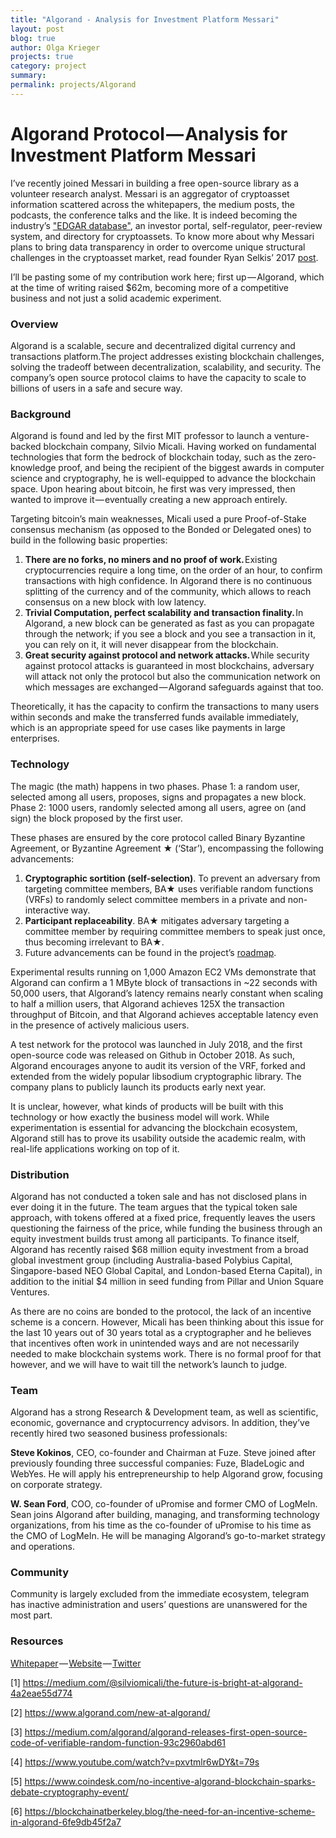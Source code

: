 ```yaml
---
title: "Algorand - Analysis for Investment Platform Messari"
layout: post
blog: true
author: Olga Krieger
projects: true
category: project
summary:
permalink: projects/Algorand
---
```

# Algorand Protocol — Analysis for Investment Platform Messari

I’ve recently joined Messari in building a free open-source library as a volunteer research analyst. Messari is an aggregator of cryptoasset information scattered across the whitepapers, the medium posts, the podcasts, the conference talks and the like. It is indeed becoming the industry’s ["EDGAR database"](https://www.sec.gov/oiea/Article/edgarguide.html), an investor portal, self-regulator, peer-review system, and directory for cryptoassets. To know more about why Messari plans to bring data transparency in order to overcome unique structural challenges in the cryptoasset market, read founder Ryan Selkis’ 2017 [post](https://medium.com/tbis-weekly-bits/introducing-messari-an-open-source-edgar-database-for-cryptoassets-46fec1b402f6).

I’ll be pasting some of my contribution work here; first up — Algorand, which at the time of writing raised $62m, becoming more of a competitive business and not just a solid academic experiment. 

### Overview
Algorand is a scalable, secure and decentralized digital currency and transactions platform.The project addresses existing blockchain challenges, solving the tradeoff between decentralization, scalability, and security. The company’s open source protocol claims to have the capacity to scale to billions of users in a safe and secure way.

### Background
Algorand is found and led by the first MIT professor to launch a venture-backed blockchain company, Silvio Micali. Having worked on fundamental technologies that form the bedrock of blockchain today, such as the zero-knowledge proof, and being the recipient of the biggest awards in computer science and cryptography, he is well-equipped to advance the blockchain space. Upon hearing about bitcoin, he first was very impressed, then wanted to improve it — eventually creating a new approach entirely.

Targeting bitcoin’s main weaknesses, Micali used a pure Proof-of-Stake consensus mechanism (as opposed to the Bonded or Delegated ones) to build in the following basic properties:

1. **There are no forks, no miners and no proof of work.** Existing cryptocurrencies require a long time, on the order of an hour, to confirm transactions with high confidence. In Algorand there is no continuous splitting of the currency and of the community, which allows to reach consensus on a new block with low latency.
2. **Trivial Computation, perfect scalability and transaction finality.** In Algorand, a new block can be generated as fast as you can propagate through the network; if you see a block and you see a transaction in it, you can rely on it, it will never disappear from the blockchain.
3. **Great security against protocol and network attacks.** While security against protocol attacks is guaranteed in most blockchains, adversary will attack not only the protocol but also the communication network on which messages are exchanged — Algorand safeguards against that too.

Theoretically, it has the capacity to confirm the transactions to many users within seconds and make the transferred funds available immediately, which is an appropriate speed for use cases like payments in large enterprises.

### Technology
The magic (the math) happens in two phases. Phase 1: a random user, selected among all users, proposes, signs and propagates a new block. Phase 2: 1000 users, randomly selected among all users, agree on (and sign) the block proposed by the first user.

These phases are ensured by the core protocol called Binary Byzantine Agreement, or Byzantine Agreement ★ (‘Star’), encompassing the following advancements:

1. **Cryptographic sortition (self-selection)**. To prevent an adversary from targeting committee members, BA★ uses verifiable random functions (VRFs) to randomly select committee members in a private and non-interactive way.
2. **Participant replaceability**. BA★ mitigates adversary targeting a committee member by requiring committee members to speak just once, thus becoming irrelevant to BA★.
3. Future advancements can be found in the project’s [roadmap](https://www.algorand.com/roadmap).

Experimental results running on 1,000 Amazon EC2 VMs demonstrate that Algorand can confirm a 1 MByte block of transactions in ~22 seconds with 50,000 users, that Algorand’s latency remains nearly constant when scaling to half a million users, that Algorand achieves 125X the transaction throughput of Bitcoin, and that Algorand achieves acceptable latency even in the presence of actively malicious users.

A test network for the protocol was launched in July 2018, and the first open-source code was released on Github in October 2018. As such, Algorand encourages anyone to audit its version of the VRF, forked and extended from the widely popular libsodium cryptographic library. The company plans to publicly launch its products early next year.

It is unclear, however, what kinds of products will be built with this technology or how exactly the business model will work. While experimentation is essential for advancing the blockchain ecosystem, Algorand still has to prove its usability outside the academic realm, with real-life applications working on top of it.

### Distribution
Algorand has not conducted a token sale and has not disclosed plans in ever doing it in the future. The team argues that the typical token sale approach, with tokens offered at a fixed price, frequently leaves the users questioning the fairness of the price, while funding the business through an equity investment builds trust among all participants. To finance itself, Algorand has recently raised $68 million equity investment from a broad global investment group (including Australia-based Polybius Capital, Singapore-based NEO Global Capital, and London-based Eterna Capital), in addition to the initial $4 million in seed funding from Pillar and Union Square Ventures.

As there are no coins are bonded to the protocol, the lack of an incentive scheme is a concern. However, Micali has been thinking about this issue for the last 10 years out of 30 years total as a cryptographer and he believes that incentives often work in unintended ways and are not necessarily needed to make blockchain systems work. There is no formal proof for that however, and we will have to wait till the network’s launch to judge.

### Team
Algorand has a strong Research & Development team, as well as scientific, economic, governance and cryptocurrency advisors. In addition, they’ve recently hired two seasoned business professionals:

**Steve Kokinos**, CEO, co-founder and Chairman at Fuze. Steve joined after previously founding three successful companies: Fuze, BladeLogic and WebYes. He will apply his entrepreneurship to help Algorand grow, focusing on corporate strategy.

**W. Sean Ford**, COO, co-founder of uPromise and former CMO of LogMeIn. Sean joins Algorand after building, managing, and transforming technology organizations, from his time as the co-founder of uPromise to his time as the CMO of LogMeIn. He will be managing Algorand’s go-to-market strategy and operations.

### Community
Community is largely excluded from the immediate ecosystem, telegram has inactive administration and users’ questions are unanswered for the most part.

### Resources

[Whitepaper](https://www.algorand.com/docs/whitepapers/) — [Website](https://www.algorand.com/) — [Twitter](https://twitter.com/algorand?lang=en)

[1] https://medium.com/@silviomicali/the-future-is-bright-at-algorand-4a2eae55d774

[2] https://www.algorand.com/new-at-algorand/

[3] https://medium.com/algorand/algorand-releases-first-open-source-code-of-verifiable-random-function-93c2960abd61

[4] https://www.youtube.com/watch?v=pxvtmlr6wDY&t=79s

[5] https://www.coindesk.com/no-incentive-algorand-blockchain-sparks-debate-cryptography-event/

[6] https://blockchainatberkeley.blog/the-need-for-an-incentive-scheme-in-algorand-6fe9db45f2a7
